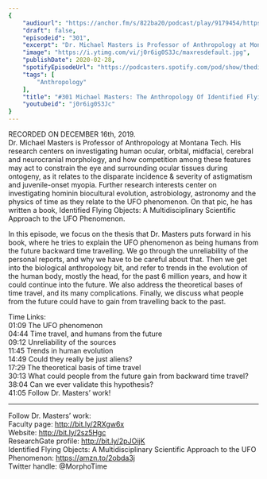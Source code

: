 ```yaml
---
{
	"audiourl": "https://anchor.fm/s/822ba20/podcast/play/9179454/https%3A%2F%2Fd3ctxlq1ktw2nl.cloudfront.net%2Fproduction%2F2019-11-21%2F40054427-44100-2-28c132a8af3f5.m4a",
	"draft": false,
	"episodeid": "301",
	"excerpt": "Dr. Michael Masters is Professor of Anthropology at Montana Tech. His research centers on investigating human ocular, orbital, midfacial, cerebral and neurocranial morphology, and how competition among these features may act to constrain the eye and surrounding ocular tissues during ontogeny, as it relates to the disparate incidence & severity of astigmatism and juvenile-onset myopia. Further research interests center on investigating hominin biocultural evolution, astrobiology, astronomy and the physics of time as they relate to the UFO phenomenon. On that pic, he has written a book, Identified Flying Objects: A Multidisciplinary Scientific Approach to the UFO Phenomenon.",
	"image": "https://i.ytimg.com/vi/j0r6ig0S3Jc/maxresdefault.jpg",
	"publishDate": 2020-02-28,
	"spotifyEpisodeUrl": "https://podcasters.spotify.com/pod/show/thedissenter/episodes/301-Michael-Masters-The-Anthropology-Of-Identified-Flying-Objects-e9mkru",
	"tags": [
		"Anthropology"
	],
	"title": "#301 Michael Masters: The Anthropology Of Identified Flying Objects",
	"youtubeid": "j0r6ig0S3Jc"
}
---
```

RECORDED ON DECEMBER 16th, 2019.  
Dr. Michael Masters is Professor of Anthropology at Montana Tech. His research centers on investigating human ocular, orbital, midfacial, cerebral and neurocranial morphology, and how competition among these features may act to constrain the eye and surrounding ocular tissues during ontogeny, as it relates to the disparate incidence & severity of astigmatism and juvenile-onset myopia. Further research interests center on investigating hominin biocultural evolution, astrobiology, astronomy and the physics of time as they relate to the UFO phenomenon. On that pic, he has written a book, Identified Flying Objects: A Multidisciplinary Scientific Approach to the UFO Phenomenon.

In this episode, we focus on the thesis that Dr. Masters puts forward in his book, where he tries to explain the UFO phenomenon as being humans from the future backward time travelling. We go through the unreliability of the personal reports, and why we have to be careful about that. Then we get into the biological anthropology bit, and refer to trends in the evolution of the human body, mostly the head, for the past 6 million years, and how it could continue into the future. We also address the theoretical bases of time travel, and its many complications. Finally, we discuss what people from the future could have to gain from travelling back to the past.



Time Links:  
<time>01:09</time> The UFO phenomenon  
<time>04:44</time> Time travel, and humans from the future  
<time>09:12</time> Unreliability of the sources   
<time>11:45</time> Trends in human evolution  
<time>14:49</time> Could they really be just aliens?  
<time>17:29</time> The theoretical basis of time travel  
<time>30:13</time> What could people from the future gain from backward time travel?  
<time>38:04</time> Can we ever validate this hypothesis?  
<time>41:05</time> Follow Dr. Masters’ work!

---

Follow Dr. Masters’ work:  
Faculty page: http://bit.ly/2RXgw6x  
Website: http://bit.ly/2sz5Hgc  
ResearchGate profile: http://bit.ly/2pJOijK  
Identified Flying Objects: A Multidisciplinary Scientific Approach to the UFO Phenomenon: https://amzn.to/2obda3j  
Twitter handle: @MorphoTime

